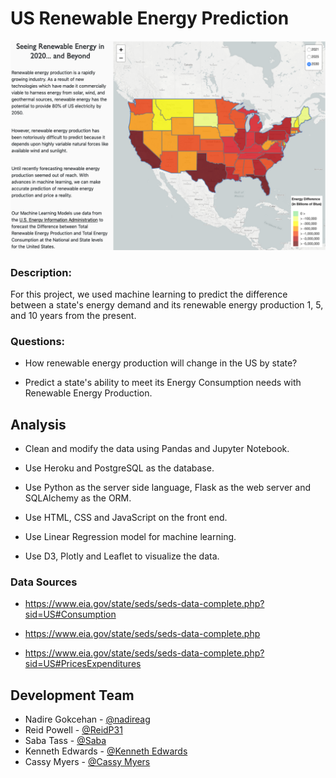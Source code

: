 # US Renewable Energy Prediction


![US-Renewable-Energy-Prediction](Images/US_Renewable_Energy_map.png)




### Description:

For this project, we used machine learning to predict the difference between a state's energy demand and its renewable energy production 1, 5, and 10 years from the present. 


### Questions:

* How renewable energy production will change in the US by state?
 
* Predict a state's ability to meet its Energy Consumption needs with Renewable Energy Production.

## Analysis

* Clean and modify the data using Pandas and Jupyter Notebook.

* Use Heroku and PostgreSQL as the database.

* Use Python as the server side language, Flask as the web server and SQLAlchemy as the ORM.

* Use HTML, CSS and JavaScript on the front end.

* Use Linear Regression model for machine learning.

* Use D3, Plotly and Leaflet to visualize the data. 


### Data Sources
* https://www.eia.gov/state/seds/seds-data-complete.php?sid=US#Consumption

* https://www.eia.gov/state/seds/seds-data-complete.php

* https://www.eia.gov/state/seds/seds-data-complete.php?sid=US#PricesExpenditures 


## Development Team
* Nadire Gokcehan - [@nadireag](https://github.com/nadireag)
* Reid Powell - [@ReidP31](https://github.com/ReidP31)
* Saba Tass - [@Saba](https://github.com/SabaTass)
* Kenneth Edwards - [@Kenneth Edwards](https://github.com/Kenneth-Edwards)
* Cassy Myers - [@Cassy Myers](https://github.com/CassPMyers)
